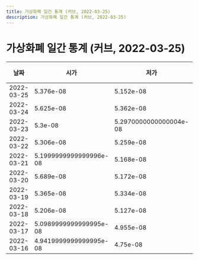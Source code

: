 ```yaml
---
title: 가상화폐 일간 통계 (커브, 2022-03-25)
description: 가상화폐 일간 통계 (커브, 2022-03-25)
---
```


가상화폐 일간 통계 (커브, 2022-03-25)
===

|날짜|시가|저가|고가|종가|비고|
|--|--|--|--|--|--|
|2022-03-25|5.376e-08|5.152e-08|5.548e-08|5.215e-08|    |
|2022-03-24|5.625e-08|5.362e-08|5.625e-08|5.376e-08|    |
|2022-03-23|5.3e-08|5.2970000000000004e-08|5.6e-08|5.582e-08|    |
|2022-03-22|5.306e-08|5.259e-08|5.418e-08|5.2970000000000004e-08|    |
|2022-03-21|5.1999999999999996e-08|5.168e-08|5.442e-08|5.306e-08|    |
|2022-03-20|5.689e-08|5.172e-08|5.8900000000000005e-08|5.264e-08|    |
|2022-03-19|5.365e-08|5.334e-08|5.8900000000000005e-08|5.3919999999999996e-08|    |
|2022-03-18|5.206e-08|5.127e-08|5.552e-08|5.309e-08|    |
|2022-03-17|5.0989999999999995e-08|4.955e-08|5.5550000000000004e-08|5.1400000000000004e-08|    |
|2022-03-16|4.9419999999999995e-08|4.75e-08|5.071e-08|5.071e-08|    |
